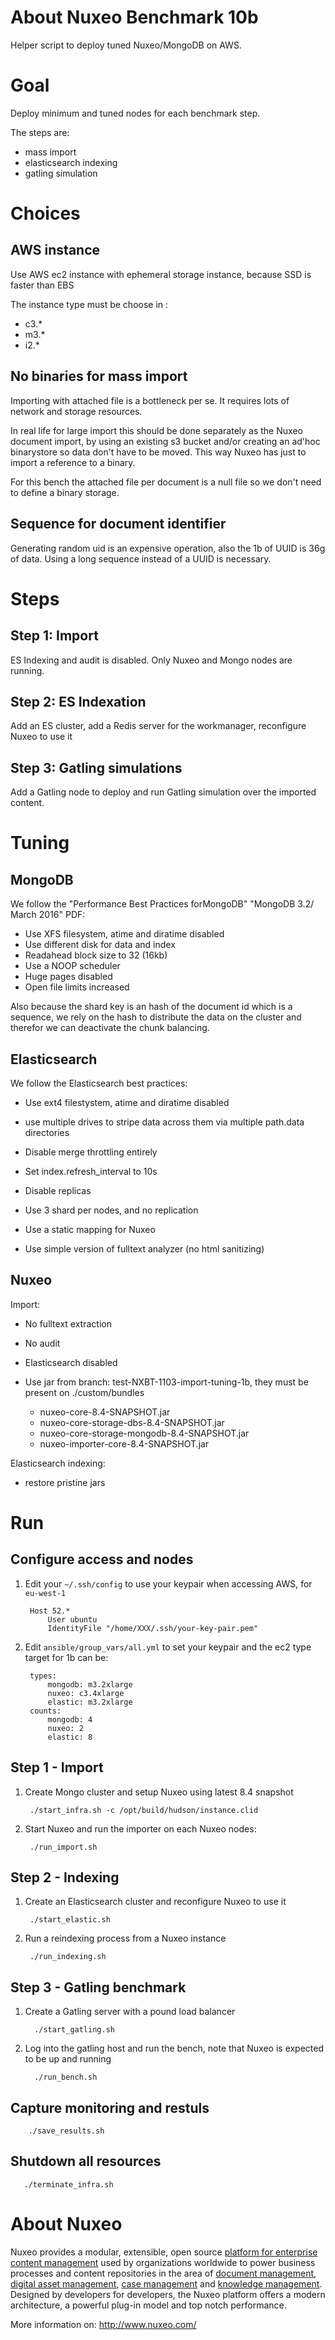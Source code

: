 # About Nuxeo Benchmark 10b

Helper script to deploy tuned Nuxeo/MongoDB on AWS.

# Goal

  Deploy minimum and tuned nodes for each benchmark step.

  The steps are:
  - mass import
  - elasticsearch indexing
  - gatling simulation

# Choices

## AWS instance

  Use AWS ec2 instance with ephemeral storage instance, because SSD is faster than EBS

  The instance type must be choose in :

  - c3.*
  - m3.*
  - i2.*

## No binaries for mass import

  Importing with attached file is a bottleneck per se. It requires lots of network and storage resources.

  In real life for large import this should be done separately as the Nuxeo document import,
  by using an existing s3 bucket and/or creating an ad'hoc binarystore so data don't have to be moved.
  This way Nuxeo has just to import a reference to a binary.

  For this bench the attached file per document is a null file so we don't need to define a binary storage.

## Sequence for document identifier

   Generating random uid is an expensive operation, also the 1b of UUID is 36g of data.
   Using a long sequence instead of a UUID is necessary.

# Steps

## Step 1: Import

  ES Indexing and audit is disabled. Only Nuxeo and Mongo nodes are running.

## Step 2: ES Indexation

  Add an ES cluster, add a Redis server for the workmanager, reconfigure Nuxeo to use it

## Step 3: Gatling simulations

  Add a Gatling node to deploy and run Gatling simulation over the imported content.

# Tuning

## MongoDB

  We follow the "Performance Best Practices forMongoDB" "MongoDB 3.2/ March 2016" PDF:

  - Use XFS filesystem, atime and diratime disabled
  - Use different disk for data and index
  - Readahead block size to 32 (16kb)
  - Use a NOOP scheduler
  - Huge pages disabled
  - Open file limits increased

  Also because the shard key is an hash of the document id which is a sequence, we rely
  on the hash to distribute the data on the cluster and therefor we can deactivate the
  chunk balancing.

## Elasticsearch

  We follow the Elasticsearch best practices:

  - Use ext4 filestystem, atime and diratime disabled
  - use multiple drives to stripe data across them via multiple path.data directories
  - Disable merge throttling entirely
  - Set index.refresh_interval to 10s
  - Disable replicas

  - Use 3 shard per nodes, and no replication
  - Use a static mapping for Nuxeo
  - Use simple version of fulltext analyzer (no html sanitizing)


## Nuxeo

  Import:

  - No fulltext extraction
  - No audit
  - Elasticsearch disabled
  - Use jar from branch: test-NXBT-1103-import-tuning-1b, they must be present on ./custom/bundles

    - nuxeo-core-8.4-SNAPSHOT.jar
    - nuxeo-core-storage-dbs-8.4-SNAPSHOT.jar
    - nuxeo-core-storage-mongodb-8.4-SNAPSHOT.jar
    - nuxeo-importer-core-8.4-SNAPSHOT.jar


  Elasticsearch indexing:

  - restore pristine jars


# Run

## Configure access and nodes

1. Edit your `~/.ssh/config` to use your keypair when accessing AWS, for `eu-west-1`

        Host 52.*
            User ubuntu
            IdentityFile "/home/XXX/.ssh/your-key-pair.pem"


2. Edit `ansible/group_vars/all.yml` to set your keypair and the ec2 type target for 1b can be:

        types:
            mongodb: m3.2xlarge
            nuxeo: c3.4xlarge
            elastic: m3.2xlarge
        counts:
            mongodb: 4
            nuxeo: 2
            elastic: 8

## Step 1 - Import

1. Create Mongo cluster and setup Nuxeo using latest 8.4 snapshot

        ./start_infra.sh -c /opt/build/hudson/instance.clid


2. Start Nuxeo and run the importer on each Nuxeo nodes:

        ./run_import.sh


## Step 2 - Indexing

1. Create an Elasticsearch cluster and reconfigure Nuxeo to use it

        ./start_elastic.sh


2. Run a reindexing process from a Nuxeo instance

        ./run_indexing.sh


## Step 3 - Gatling benchmark

1. Create a Gatling server with a pound load balancer

         ./start_gatling.sh

2. Log into the gatling host and run the bench, note that Nuxeo is expected to be up and running

         ./run_bench.sh


## Capture monitoring and restuls


        ./save_results.sh

## Shutdown all resources

       ./terminate_infra.sh

# About Nuxeo

Nuxeo provides a modular, extensible, open source
[platform for enterprise content management](http://www.nuxeo.com/products/content-management-platform) used by organizations worldwide to power business processes and content repositories in the area of
[document management](http://www.nuxeo.com/solutions/document-management),
[digital asset management](http://www.nuxeo.com/solutions/digital-asset-management),
[case management](http://www.nuxeo.com/case-management) and [knowledge management](http://www.nuxeo.com/solutions/advanced-knowledge-base/). Designed
by developers for developers, the Nuxeo platform offers a modern
architecture, a powerful plug-in model and top notch performance.

More information on: <http://www.nuxeo.com/>
